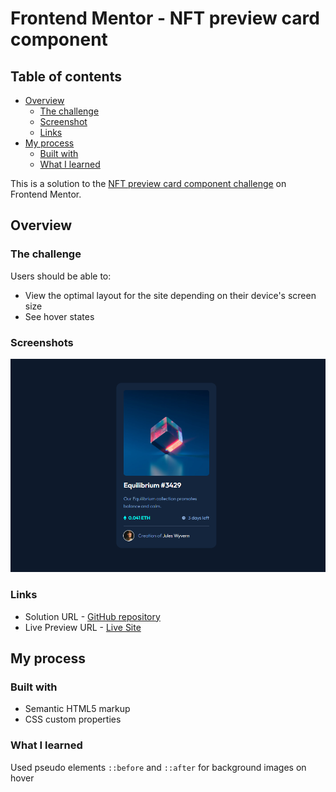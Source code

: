 # Frontend Mentor - NFT preview card component

## Table of contents

- [Overview](#overview)
  - [The challenge](#the-challenge)
  - [Screenshot](#screenshot)
  - [Links](#links)
- [My process](#my-process)
  - [Built with](#built-with)
  - [What I learned](#what-i-learned)

This is a solution to the [NFT preview card component challenge](https://www.frontendmentor.io/challenges/nft-preview-card-component-SbdUL_w0U) on Frontend Mentor.

## Overview

### The challenge

Users should be able to:

- View the optimal layout for the site depending on their device's screen size
- See hover states

### Screenshots

![NFT preview card component](./assets/screenshots/screenshot.png)

### Links

- Solution URL -  [GitHub repository](https://github.com/dostonnabotov/frontendmentor/tree/main/nft-preview-card-component)
- Live Preview URL - [Live Site](https://dostonnabotov.github.io/frontendmentor/nft-preview-card-component/)

## My process

### Built with

- Semantic HTML5 markup
- CSS custom properties

### What I learned

Used pseudo elements `::before` and `::after` for background images on hover

